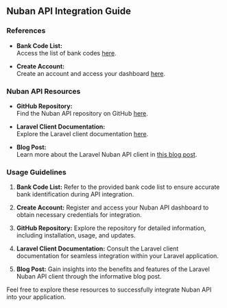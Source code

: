 ## Nuban API Integration Guide

### References

- **Bank Code List:**  
  Access the list of bank codes [here](https://nubapi.com/banks).

- **Create Account:**  
  Create an account and access your dashboard [here](https://nubapi.com/dashboard).

### Nuban API Resources

- **GitHub Repository:**  
  Find the Nuban API repository on GitHub [here](https://github.com/donejeh/nuban-api?tab=readme-ov-file).

- **Laravel Client Documentation:**  
  Explore the Laravel client documentation [here](https://maylancer.org/docs/nuban/2.0/clients/laravel).

- **Blog Post:**  
  Learn more about the Laravel Nuban API client in [this blog post](https://nubapi.com/blog/introducing-laravel-nubapi-client-your-key-to-seamless-api-integration).

### Usage Guidelines

1. **Bank Code List:**
   Refer to the provided bank code list to ensure accurate bank identification during API integration.

2. **Create Account:**
   Register and access your Nuban API dashboard to obtain necessary credentials for integration.

3. **GitHub Repository:**
   Explore the repository for detailed information, including installation, usage, and updates.

4. **Laravel Client Documentation:**
   Consult the Laravel client documentation for seamless integration within your Laravel application.

5. **Blog Post:**
   Gain insights into the benefits and features of the Laravel Nuban API client through the informative blog post.

Feel free to explore these resources to successfully integrate Nuban API into your application.